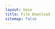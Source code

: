 ```yaml
---
layout: base
title: File Download
sitemap: false
---
```


<section id="main-container" class="main-container">
  <div class="container">
 
 <div id="pdfLinkContainer">
    <!-- The link will be inserted here -->
</div>

<script>
    // Get the current URL
    var currentURL = window.location.href;

    // Extract the path from the URL
    var urlParts = currentURL.split("/file?");
    var path = urlParts[1];

    // Construct the full URL for the PDF
    var pdfURL = "https://vbstat.github.io/" + path;

    // Create a new link element
    var linkElement = document.createElement("a");

    // Set Bootstrap classes for styling
    linkElement.classList.add("btn", "btn-primary");

    // Set the href attribute
    linkElement.setAttribute("href", pdfURL);

    // Set the link text
    linkElement.textContent = "Download";

    // Append the link to the container
    document.getElementById("pdfLinkContainer").appendChild(linkElement);

    // Get the iframe element
    var iframeElement = document.createElement("iframe");

    // Set attributes for the iframe
    iframeElement.setAttribute("src", "https://docs.google.com/gview?url=" + pdfURL + "&embedded=true");
    iframeElement.style.width = "100%";
    iframeElement.style.height = "100vh";

    // Append the iframe to the document body
    document.body.appendChild(iframeElement);
</script>


  </div><!-- Conatiner end -->
</section>

